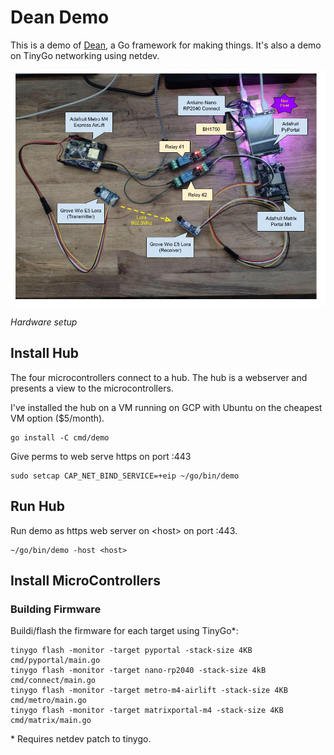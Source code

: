 # Dean Demo

This is a demo of [Dean](https://github.com/merliot/dean), a Go framework for making things.  It's also a demo on TinyGo networking using netdev.

![](images/desk_image.jpg)

*Hardware setup*

## Install Hub

The four microcontrollers connect to a hub.  The hub is a webserver and presents a view to the microcontrollers.

I've installed the hub on a VM running on GCP with Ubuntu on the cheapest VM option ($5/month).

```
go install -C cmd/demo
```

Give perms to web serve https on port :443

```
sudo setcap CAP_NET_BIND_SERVICE=+eip ~/go/bin/demo
```

## Run Hub

Run demo as https web server on \<host\> on port :443.

```
~/go/bin/demo -host <host>
```

## Install MicroControllers

### Building Firmware

Buildi/flash the firmware for each target using TinyGo\*:

```
tinygo flash -monitor -target pyportal -stack-size 4KB cmd/pyportal/main.go
tinygo flash -monitor -target nano-rp2040 -stack-size 4kB cmd/connect/main.go
tinygo flash -monitor -target metro-m4-airlift -stack-size 4KB cmd/metro/main.go
tinygo flash -monitor -target matrixportal-m4 -stack-size 4KB cmd/matrix/main.go
```

\* Requires netdev patch to tinygo.
